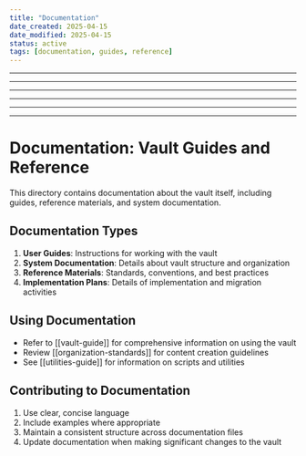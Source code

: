 ```yaml
---
title: "Documentation"
date_created: 2025-04-15
date_modified: 2025-04-15
status: active
tags: [documentation, guides, reference]
---
```


---

---

---

---

---

---

# Documentation: Vault Guides and Reference

This directory contains documentation about the vault itself, including guides, reference materials, and system documentation.

## Documentation Types

1. **User Guides**: Instructions for working with the vault
2. **System Documentation**: Details about vault structure and organization
3. **Reference Materials**: Standards, conventions, and best practices
4. **Implementation Plans**: Details of implementation and migration activities

## Using Documentation

- Refer to [[vault-guide]] for comprehensive information on using the vault
- Review [[organization-standards]] for content creation guidelines
- See [[utilities-guide]] for information on scripts and utilities

## Contributing to Documentation

1. Use clear, concise language
2. Include examples where appropriate
3. Maintain a consistent structure across documentation files
4. Update documentation when making significant changes to the vault
